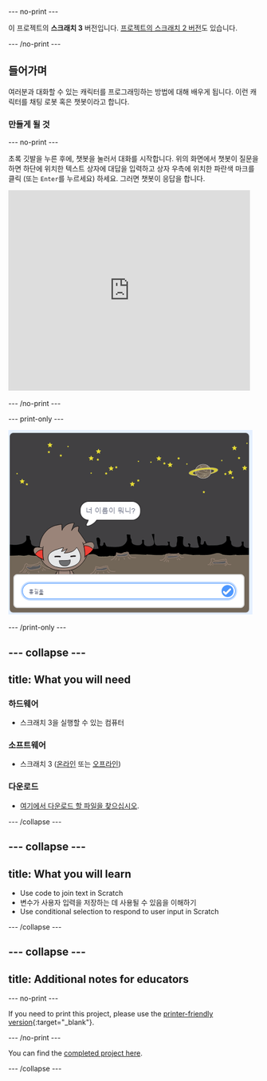 \--- no-print \---

이 프로젝트의 **스크래치 3** 버전입니다. [프로젝트의 스크래치 2 버전](https://projects.raspberrypi.org/en/projects/chatbot-scratch2)도 있습니다.

\--- /no-print \---

## 들어가며

여러분과 대화할 수 있는 캐릭터를 프로그래밍하는 방법에 대해 배우게 됩니다. 이런 캐릭터를 채팅 로봇 혹은 챗봇이라고 합니다.

### 만들게 될 것

\--- no-print \---

초록 깃발을 누른 후에, 챗봇을 눌러서 대화를 시작합니다. 위의 화면에서 챗봇이 질문을 하면 하단에 위치한 텍스트 상자에 대답을 입력하고 상자 우측에 위치한 파란색 마크를 클릭 (또는 `Enter`를 누르세요) 하세요. 그러면 챗봇이 응답을 합니다.

<div class="scratch-preview">
  <iframe allowtransparency="true" width="485" height="402" src="https://scratch.mit.edu/projects/embed/248864190/?autostart=false" 
  frameborder="0" scrolling="no"></iframe>
</div>

\--- /no-print \---

\--- print-only \---

![완료 된 프로젝트](images/chatbot-preview.png)

\--- /print-only \---

## \--- collapse \---

## title: What you will need

### 하드웨어

- 스크래치 3을 실행할 수 있는 컴퓨터

### 소프트웨어

- 스크래치 3 ([온라인](https://rpf.io/scratchon) 또는 [오프라인](https://rpf.io/scratchoff))

### 다운로드

- [ 여기에서 다운로드 할 파일을 찾으십시오](http://rpf.io/p/en/chatbot-go).

\--- /collapse \---

## \--- collapse \---

## title: What you will learn

- Use code to join text in Scratch
- 변수가 사용자 입력을 저장하는 데 사용될 수 있음을 이해하기
- Use conditional selection to respond to user input in Scratch

\--- /collapse \---

## \--- collapse \---

## title: Additional notes for educators

\--- no-print \---

If you need to print this project, please use the [printer-friendly version](https://projects.raspberrypi.org/en/projects/chatbot/print){:target="_blank"}.

\--- /no-print \---

You can find the [completed project here](http://rpf.io/p/en/chatbot-get).

\--- /collapse \---